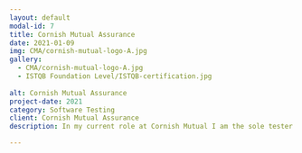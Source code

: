 ```yaml
---
layout: default
modal-id: 7
title: Cornish Mutual Assurance
date: 2021-01-09
img: CMA/cornish-mutual-logo-A.jpg
gallery:
  - CMA/cornish-mutual-logo-A.jpg
  - ISTQB Foundation Level/ISTQB-certification.jpg 
 
alt: Cornish Mutual Assurance
project-date: 2021
category: Software Testing
client: Cornish Mutual Assurance
description: In my current role at Cornish Mutual I am the sole tester for the development team and so I'm responsible for testing all of our inhouse and customer facing web applications, at all test levels. Having come to this position with no formal software testing training I have had to learn quickly and build fomr the ground up an entire testing process for the company.  Following learning x,y z I completed ISTQB foundation level in testing to conglomerate my learning and better understand industry standards/expectations of testing and the QA process to then apply to my own process. As a lone tester I have found automation testing to be highly important in the maintenance allowing for checks to be in place. gave me handle on quality despite a number of different systems being work on at the same time. Also allowed for more agile approach which the team is in the process of adopting writing test cases using BDD principles, carrying out static and dynamic testing at all test levels, and reporting business critical bugs to developers to ensure adherence to strict financial regulations  and GDPR requirements Established continuous integration pipelines to run suites of automated regression tests, aiding the adoption of agile working practices for the development team Liaise with business owners and project managers to collect specific software requirements and create comprehensive user stories.

---
```

